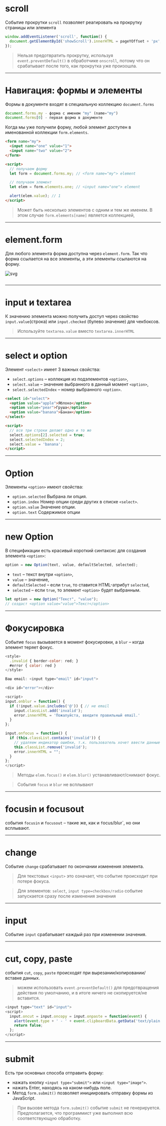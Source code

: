 # scroll

Событие прокрутки `scroll` позволяет реагировать на прокрутку страницы или элемента

```javascript
window.addEventListener('scroll', function() {
  document.getElementById('showScroll').innerHTML = pageYOffset + 'px';
});
```

> Нельзя предотвратить прокрутку, используя `event.preventDefault()` в обработчике `onscroll`, потому что он срабатывает после того, как прокрутка уже произошла.

---

# Навигация: формы и элементы

Формы в документе входят в специальную коллекцию `document.forms`

```javascript
document.forms.my - форма с именем "my" (name="my")
document.forms[0] - первая форма в документе
```

Когда мы уже получили форму, любой элемент доступен в именованной коллекции `form.elements`.

```html
<form name="my">
  <input name="one" value="1">
  <input name="two" value="2">
</form>

<script>
  // получаем форму
  let form = document.forms.my; // <form name="my"> element

  // получаем элемент
  let elem = form.elements.one; // <input name="one"> element

  alert(elem.value); // 1
</script>
```

> Может быть несколько элементов с одним и тем же именем. В этом случае `form.elements[name]` является коллекцией,

---

# element.form

Для любого элемента форма доступна через `element.form`. Так что форма ссылается на все элементы, а эти элементы ссылаются на форму.

![svg](https://learn.javascript.ru/article/form-elements/form-navigation.svg)

```javascript
```

---

# input и textarea

К значению элемента можно получить доступ через свойство `input.value`(строка) или `input.checked` (булево значение) для чекбоксов.

> Используйте `textarea.value` вместо `textarea.innerHTML`

---

# select и option

Элемент `<select>` имеет 3 важных свойства:

- `select.options` – коллекция из подэлементов `<option>`,
- `select.value` – значение выбранного в данный момент `<option>`,
- `select.selectedIndex` – номер выбранного `<option>`.

```html
<select id="select">
  <option value="apple">Яблоко</option>
  <option value="pear">Груша</option>
  <option value="banana">Банан</option>
</select>

<script>
  // все три строки делают одно и то же
  select.options[2].selected = true;
  select.selectedIndex = 2;
  select.value = 'banana';
</script>
```

---

# Option

Элементы `<option>` имеют свойства:

- `option.selected` Выбрана ли опция.
- `option.index` Номер опции среди других в списке `<select>`.
- `option.value` Значение опции.
- `option.text` Содержимое опции

---

# new Option

В спецификации есть красивый короткий синтаксис для создания элемента `<option>`:


```javascript
option = new Option(text, value, defaultSelected, selected);
```
- `text` – текст внутри `<option>`,
- `value` – значение,
- `defaultSelected` – если `true`, то ставится HTML-атрибут `selected`,
- `selected` – если `true`, то элемент `<option>` будет выбранным.


```javascript
let option = new Option("Текст", "value");
// создаст <option value="value">Текст</option>
```

---

# Фокусировка

Событие `focus` вызывается в момент фокусировки, а `blur` – когда элемент теряет фокус.

```javascript
<style>
  .invalid { border-color: red; }
  #error { color: red }
</style>

Ваш email: <input type="email" id="input">

<div id="error"></div>

<script>
input.onblur = function() {
  if (!input.value.includes('@')) { // не email
    input.classList.add('invalid');
    error.innerHTML = 'Пожалуйста, введите правильный email.'
  }
};

input.onfocus = function() {
  if (this.classList.contains('invalid')) {
    // удаляем индикатор ошибки, т.к. пользователь хочет ввести данные заново
    this.classList.remove('invalid');
    error.innerHTML = "";
  }
};
</script>
```

> Методы `elem.focus()` и `elem.blur()` устанавливают/снимают фокус.

> События `focus` и `blur` не всплывают
---

# focusin и focusout

события `focusin` и `focusout` – такие же, как и `f`ocus/blur`, но они всплывают.

---

# change

Событие `change` срабатывает по окончании изменения элемента.

> Для текстовых `<input>` это означает, что событие происходит при потере фокуса.

> Для элементов: `select`, `input type=checkbox/radio` событие запускается сразу после изменения значения

---

# input

Событие `input` срабатывает каждый раз при изменении значения.

---

# cut, copy, paste

события `cut`, `copy`, `paste` происходят при вырезании/копировании/вставке данных.

> можем использовать `event.preventDefault()` для предотвращения действия по умолчанию, и в итоге ничего не скопируется/не вставится.

```javascript
<input type="text" id="input">
<script>
  input.oncut = input.oncopy = input.onpaste = function(event) {
    alert(event.type + ' - ' + event.clipboardData.getData('text/plain'));
    return false;
  };
</script>
```

---

# submit

Есть три основных способа отправить форму:

- нажать кнопку `<input type="submit">` или `<input type="image">`.
- нажать Enter, находясь на каком-нибудь поле.
- Метод `form.submit()` позволяет инициировать отправку формы из JavaScript.

> При вызове метода `form.submit()`  событие `submit` не генерируется. Предполагается, что программист уже выполнил всю соответствующую обработку.